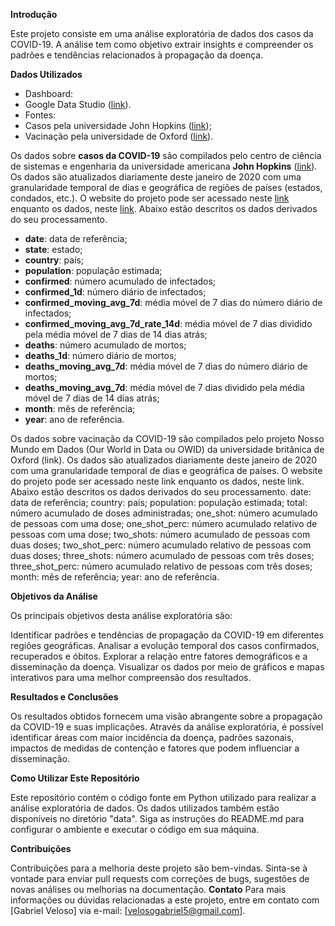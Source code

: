 **Introdução**

Este projeto consiste em uma análise exploratória de dados dos casos da COVID-19. A análise tem como objetivo extrair insights e compreender os padrões e tendências relacionados à propagação da doença.

**Dados Utilizados**
 - Dashboard: 
  - Google Data Studio ([link](https://lookerstudio.google.com/reporting/c4dfd97e-89fc-4b36-ab1c-87527e9d58e6)).
 - Fontes: 
  - Casos pela universidade John Hopkins ([link](https://github.com/CSSEGISandData/COVID-19/tree/master/csse_covid_19_data/csse_covid_19_daily_reports));
  - Vacinação pela universidade de Oxford ([link](https://covid.ourworldindata.org/data/owid-covid-data.csv)).

Os dados sobre **casos da COVID-19** são compilados pelo centro de ciência de sistemas e engenharia da universidade americana **John Hopkins** ([link](https://www.jhu.edu)). Os dados são atualizados diariamente deste janeiro de 2020 com uma granularidade temporal de dias e geográfica de regiões de países (estados, condados, etc.). O website do projeto pode ser acessado neste [link](https://systems.jhu.edu/research/public-health/ncov/) enquanto os dados, neste [link](https://github.com/CSSEGISandData/COVID-19/tree/master/csse_covid_19_data/csse_covid_19_daily_reports). Abaixo estão descritos os dados derivados do seu processamento.
 - **date**: data de referência;
 - **state**: estado;
 - **country**: país; 
 - **population**: população estimada;
 - **confirmed**: número acumulado de infectados;
 - **confirmed_1d**: número diário de infectados;
 - **confirmed_moving_avg_7d**: média móvel de 7 dias do número diário de infectados;
 - **confirmed_moving_avg_7d_rate_14d**: média móvel de 7 dias dividido pela média móvel de 7 dias de 14 dias atrás;
 - **deaths**: número acumulado de mortos;
 - **deaths_1d**: número diário de mortos;
 - **deaths_moving_avg_7d**: média móvel de 7 dias do número diário de mortos;
 - **deaths_moving_avg_7d**: média móvel de 7 dias dividido pela média móvel de 7 dias de 14 dias atrás;
 - **month**: mês de referência;
 - **year**: ano de referência.

Os dados sobre vacinação da COVID-19 são compilados pelo projeto Nosso Mundo em Dados (Our World in Data ou OWID) da universidade britânica de Oxford (link). Os dados são atualizados diariamente deste janeiro de 2020 com uma granularidade temporal de dias e geográfica de países. O website do projeto pode ser acessado neste link enquanto os dados, neste link. Abaixo estão descritos os dados derivados do seu processamento.
date: data de referência;
country: país;
population: população estimada;
total: número acumulado de doses administradas;
one_shot: número acumulado de pessoas com uma dose;
one_shot_perc: número acumulado relativo de pessoas com uma dose;
two_shots: número acumulado de pessoas com duas doses;
two_shot_perc: número acumulado relativo de pessoas com duas doses;
three_shots: número acumulado de pessoas com três doses;
three_shot_perc: número acumulado relativo de pessoas com três doses;
month: mês de referência;
year: ano de referência.

**Objetivos da Análise**

Os principais objetivos desta análise exploratória são:

Identificar padrões e tendências de propagação da COVID-19 em diferentes regiões geográficas.
Analisar a evolução temporal dos casos confirmados, recuperados e óbitos.
Explorar a relação entre fatores demográficos e a disseminação da doença.
Visualizar os dados por meio de gráficos e mapas interativos para uma melhor compreensão dos resultados.

**Resultados e Conclusões**

Os resultados obtidos fornecem uma visão abrangente sobre a propagação da COVID-19 e suas implicações. Através da análise exploratória, é possível identificar áreas com maior incidência da doença, padrões sazonais, impactos de medidas de contenção e fatores que podem influenciar a disseminação.

**Como Utilizar Este Repositório**

Este repositório contém o código fonte em Python utilizado para realizar a análise exploratória de dados. Os dados utilizados também estão disponíveis no diretório "data". Siga as instruções do README.md para configurar o ambiente e executar o código em sua máquina.

**Contribuições**

Contribuições para a melhoria deste projeto são bem-vindas. Sinta-se à vontade para enviar pull requests com correções de bugs, sugestões de novas análises ou melhorias na documentação.
**Contato**
Para mais informações ou dúvidas relacionadas a este projeto, entre em contato com [Gabriel Veloso] via e-mail: [velosogabriel5@gmail.com].
